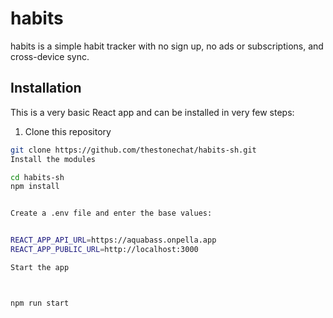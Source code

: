 # habits

habits is a simple habit tracker with no sign up, no ads or subscriptions, and cross-device sync.

## Installation

This is a very basic React app and can be installed in very few steps:

1. Clone this repository

```bash
git clone https://github.com/thestonechat/habits-sh.git
Install the modules

cd habits-sh
npm install


Create a .env file and enter the base values:


REACT_APP_API_URL=https://aquabass.onpella.app
REACT_APP_PUBLIC_URL=http://localhost:3000

Start the app



npm run start